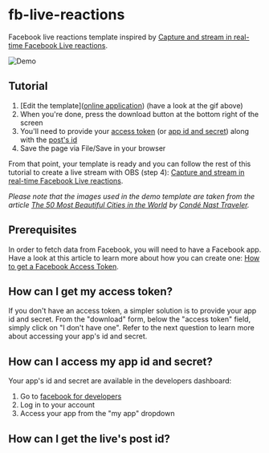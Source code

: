 # fb-live-reactions

Facebook live reactions template inspired by [Capture and stream in real-time Facebook Live reactions](https://socialwall.me/en/capture-stream-in-real-time-facebook-live-reactions/#).

![Demo](demo.gif)

## Tutorial

1. [Edit the template]([online application](https://wizbii.github.io/fb-live-reactions/)) (have a look at the gif above)
2. When you're done, press the download button at the bottom right of the screen
3. You'll need to provide your [access token](#how-can-i-get-my-access-token) (or [app id and secret](#how-can-i-access-my-app-id-and-secret)) along with the [post's id](#how-can-i-get-the-lives-post-id)
4. Save the page via File/Save in your browser

From that point, your template is ready and you can follow the rest of this tutorial to create a live stream with OBS (step 4): [Capture and stream in real-time Facebook Live reactions](https://socialwall.me/en/capture-stream-in-real-time-facebook-live-reactions/#).

*Please note that the images used in the demo template are taken from the article [The 50 Most Beautiful Cities in the World](http://www.cntraveler.com/galleries/2016-01-08/the-50-most-beautiful-cities-in-the-world) by [Condé Nast Traveler](http://www.cntraveler.com/).*

## Prerequisites

In order to fetch data from Facebook, you will need to have a Facebook app.
Have a look at this article to learn more about how you can create one: [How to get a Facebook Access Token](https://smashballoon.com/custom-facebook-feed/access-token/).

## How can I get my access token?

If you don't have an access token, a simpler solution is to provide your app id and secret.
From the "download" form, below the "access token" field, simply click on "I don't have one".
Refer to the next question to learn more about accessing your app's id and secret.

## How can I access my app id and secret?

Your app's id and secret are available in the developers dashboard:

1. Go to [facebook for developers](https://developers.facebook.com/)
2. Log in to your account
3. Access your app from the "my app" dropdown

## How can I get the live's post id?
